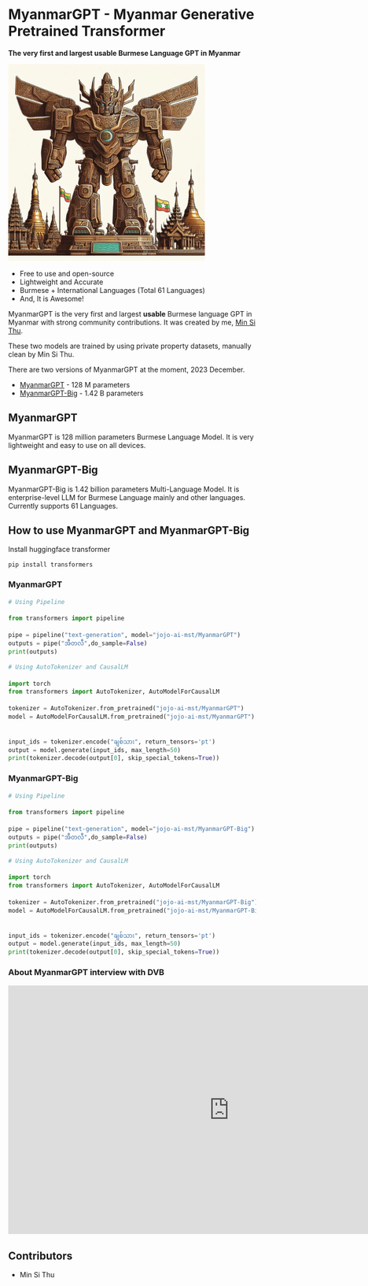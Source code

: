 # MyanmarGPT - Myanmar Generative Pretrained Transformer
 **The very first and largest usable Burmese Language GPT in Myanmar**

<img src="./assets/MyanmarGPT Big.jpeg" width=400 height=400>

- Free to use and open-source
- Lightweight and Accurate
- Burmese + International Languages (Total 61 Languages)
- And, It is Awesome!

MyanmarGPT is the very first and largest **usable** Burmese language GPT in Myanmar with strong community contributions. It was created by me, [Min Si Thu](https://www.linkedin.com/in/min-si-thu/).

These two models are trained by using private property datasets, manually clean by Min Si Thu.

There are two versions of MyanmarGPT at the moment, 2023 December.
- [MyanmarGPT](https://huggingface.co/jojo-ai-mst/MyanmarGPT) - 128 M parameters
- [MyanmarGPT-Big](https://huggingface.co/jojo-ai-mst/MyanmarGPT-Big) - 1.42 B parameters

## MyanmarGPT

MyanmarGPT is 128 million parameters Burmese Language Model.
It is very lightweight and easy to use on all devices. 

## MyanmarGPT-Big

MyanmarGPT-Big is 1.42 billion parameters Multi-Language Model.
It is enterprise-level LLM for Burmese Language mainly and other languages.
Currently supports 61 Languages.

## How to use MyanmarGPT and MyanmarGPT-Big

Install huggingface transformer
```shell
pip install transformers
```

### MyanmarGPT

```python
# Using Pipeline

from transformers import pipeline

pipe = pipeline("text-generation", model="jojo-ai-mst/MyanmarGPT")
outputs = pipe("အီတလီ",do_sample=False)
print(outputs)

```

```python
# Using AutoTokenizer and CausalLM

import torch
from transformers import AutoTokenizer, AutoModelForCausalLM

tokenizer = AutoTokenizer.from_pretrained("jojo-ai-mst/MyanmarGPT")
model = AutoModelForCausalLM.from_pretrained("jojo-ai-mst/MyanmarGPT")


input_ids = tokenizer.encode("ချစ်သား", return_tensors='pt')
output = model.generate(input_ids, max_length=50)
print(tokenizer.decode(output[0], skip_special_tokens=True))
```


### MyanmarGPT-Big

```python
# Using Pipeline

from transformers import pipeline

pipe = pipeline("text-generation", model="jojo-ai-mst/MyanmarGPT-Big")
outputs = pipe("အီတလီ",do_sample=False)
print(outputs)

```

```python
# Using AutoTokenizer and CausalLM

import torch
from transformers import AutoTokenizer, AutoModelForCausalLM

tokenizer = AutoTokenizer.from_pretrained("jojo-ai-mst/MyanmarGPT-Big")
model = AutoModelForCausalLM.from_pretrained("jojo-ai-mst/MyanmarGPT-Big")


input_ids = tokenizer.encode("ချစ်သား", return_tensors='pt')
output = model.generate(input_ids, max_length=50)
print(tokenizer.decode(output[0], skip_special_tokens=True))
```

### About MyanmarGPT interview with DVB

<iframe width="898" height="505" src="https://www.youtube.com/embed/RujWqJwmrLM" title="Chat GPT (AI) ကို မြန်မာလို သုံးစွဲနိုင်တော့မလား - DVB Youth Voice" frameborder="0" allow="accelerometer; autoplay; clipboard-write; encrypted-media; gyroscope; picture-in-picture; web-share" allowfullscreen></iframe>

## Contributors

- Min Si Thu
